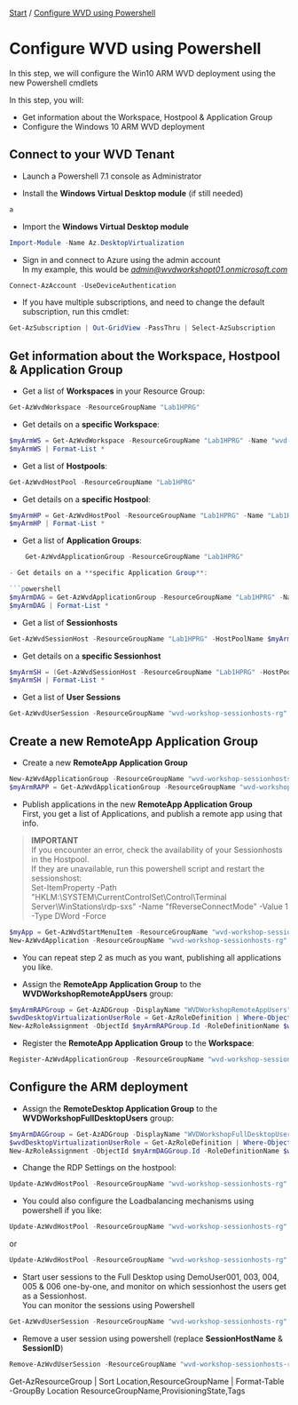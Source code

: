[Start](/CA-Microsoft-WVD_ARM-Workshop/) / [Configure WVD using Powershell](/CA-Microsoft-WVD_ARM-Workshop/Configure%20WVD%20using%20Powershell)
# Configure WVD using Powershell

In this step, we will configure the Win10 ARM WVD deployment using the new Powershell cmdlets

In this step, you will:
* Get information about the Workspace, Hostpool & Application Group
* Configure the Windows 10 ARM WVD deployment

## Connect to your WVD Tenant
- Launch a Powershell 7.1 console as Administrator

- Install the **Windows Virtual Desktop module** (if still needed)

```powershell
a
```

- Import the **Windows Virtual Desktop module**

```powershell
Import-Module -Name Az.DesktopVirtualization
```

- Sign in and connect to Azure using the admin account<br/>
In my example, this would be *admin@wvdworkshopt01.onmicrosoft.com*<br/>

```powershell
Connect-AzAccount -UseDeviceAuthentication
```

- If you have multiple subscriptions, and need to change the default subscription, run this cmdlet:

```powershell
Get-AzSubscription | Out-GridView -PassThru | Select-AzSubscription
```

## Get information about the Workspace, Hostpool & Application Group

- Get a list of **Workspaces** in your Resource Group:

```powershell
Get-AzWvdWorkspace -ResourceGroupName "Lab1HPRG"
```

- Get details on a **specific Workspace**:

```powershell
$myArmWS = Get-AzWvdWorkspace -ResourceGroupName "Lab1HPRG" -Name "wvd-workshop-win10-arm-ws"
$myArmWS | Format-List *
```

- Get a list of **Hostpools**:

```powershell
Get-AzWvdHostPool -ResourceGroupName "Lab1HPRG"
```

- Get details on a **specific Hostpool**:

```powershell
$myArmHP = Get-AzWvdHostPool -ResourceGroupName "Lab1HPRG" -Name "Lab1HP"
$myArmHP | Format-List *
```

- Get a list of **Application Groups**:

```powershell
    Get-AzWvdApplicationGroup -ResourceGroupName "Lab1HPRG"

- Get details on a **specific Application Group**:

```powershell
$myArmDAG = Get-AzWvdApplicationGroup -ResourceGroupName "Lab1HPRG" -Name "PortalLabRemoteApp"
$myArmDAG | Format-List *
```

- Get a list of **Sessionhosts**

```powershell
Get-AzWvdSessionHost -ResourceGroupName "Lab1HPRG" -HostPoolName $myArmHP.Name
```

- Get details on a **specific Sessionhost**

```powershell
$myArmSH = (Get-AzWvdSessionHost -ResourceGroupName "Lab1HPRG" -HostPoolName $myArmHP.Name)[0]
$myArmSH | Format-List *
```

- Get a list of **User Sessions**

```powershell
Get-AzWvdUserSession -ResourceGroupName "wvd-workshop-sessionhosts-rg" -HostPoolName $myArmHP.Name -SessionHostName $myArmSH.Name.Substring($myArmSH.Name.IndexOf("/") + 1)
```

## Create a new RemoteApp Application Group

- Create a new **RemoteApp Application Group**

```powershell
New-AzWvdApplicationGroup -ResourceGroupName "wvd-workshop-sessionhosts-rg" -Name "wvd-workshop-win10-arm-hp-RAPP" -Location "eastus" -FriendlyName "My Win10 ARM Remote Apps" -Description "Apps published on the Win10 ARM deployment" -HostPoolArmPath $myArmHP.Id -ApplicationGroupType RemoteApp
$myArmRAPP = Get-AzWvdApplicationGroup -ResourceGroupName "wvd-workshop-sessionhosts-rg" -Name "wvd-workshop-win10-arm-hp-RAPP"
```

- Publish applications in the new **RemoteApp Application Group**<br/>
First, you get a list of Applications, and publish a remote app using that info.

 > **IMPORTANT**<br/>
 > If you encounter an error, check the availability of your Sessionhosts in the Hostpool.<br/>
 > If they are unavailable, run this powershell script and restart the sessionshost: <br/>
 > Set-ItemProperty -Path "HKLM:\SYSTEM\CurrentControlSet\Control\Terminal Server\WinStations\rdp-sxs" -Name "fReverseConnectMode" -Value 1 -Type DWord -Force

```powershell
$myApp = Get-AzWvdStartMenuItem -ResourceGroupName "wvd-workshop-sessionhosts-rg" -ApplicationGroupName $myArmRAPP.Name | Out-GridView -PassThru
New-AzWvdApplication -ResourceGroupName "wvd-workshop-sessionhosts-rg" -GroupName $myArmRAPP.Name -Name $myApp.AppAlias -FilePath $myApp.FilePath -FriendlyName $myApp.AppAlias -IconIndex $myApp.IconIndex -IconPath $myApp.IconPath -CommandLineSetting Allow -ShowInPortal:$true
```

- You can repeat step 2 as much as you want, publishing all applications you like.

- Assign the **RemoteApp Application Group** to the **WVDWorkshopRemoteAppUsers** group:

```powershell
$myArmRAPGroup = Get-AzADGroup -DisplayName "WVDWorkshopRemoteAppUsers"
$wvdDesktopVirtualizationUserRole = Get-AzRoleDefinition | Where-Object {$_.Name -eq "Desktop Virtualization User"}
New-AzRoleAssignment -ObjectId $myArmRAPGroup.Id -RoleDefinitionName $wvdDesktopVirtualizationUserRole.Name -Scope $myArmRAPP.Id
```

- Register the **RemoteApp Application Group** to the **Workspace**:

```powershell
Register-AzWvdApplicationGroup -ResourceGroupName "wvd-workshop-sessionhosts-rg" -WorkspaceName $myArmWS.Name -ApplicationGroupPath $myArmRAPP.Id
```

## Configure the ARM deployment

- Assign the **RemoteDesktop Application Group** to the **WVDWorkshopFullDesktopUsers** group:

```powershell
$myArmDAGGroup = Get-AzADGroup -DisplayName "WVDWorkshopFullDesktopUsers"
$wvdDesktopVirtualizationUserRole = Get-AzRoleDefinition | Where-Object {$_.Name -eq "Desktop Virtualization User"}
New-AzRoleAssignment -ObjectId $myArmDAGGroup.Id -RoleDefinitionName $wvdDesktopVirtualizationUserRole.Name -Scope $myArmDAG.Id
```

- Change the RDP Settings on the hostpool:

```powershell
Update-AzWvdHostPool -ResourceGroupName "wvd-workshop-sessionhosts-rg" -Name $myArmHP.Name -CustomRdpProperty "audiocapturemode:i:1;audiomode:i:0;camerastoredirect:s:*;devicestoredirect:s:*;drivestoredirect:s:*"
```

- You could also configure the Loadbalancing mechanisms using powershell if you like:

```powershell
Update-AzWvdHostPool -ResourceGroupName "wvd-workshop-sessionhosts-rg" -Name $myArmHP.Name -LoadBalancerType BreadthFirst
```

or

```powershell
Update-AzWvdHostPool -ResourceGroupName "wvd-workshop-sessionhosts-rg" -Name $myArmHP.Name -LoadBalancerType DepthFirst
```

- Start user sessions to the Full Desktop using DemoUser001, 003, 004, 005 & 006 one-by-one, and monitor on which sessionhost the users get as a Sessionhost.<br/>
You can monitor the sessions using Powershell

```powershell
Get-AzWvdUserSession -ResourceGroupName "wvd-workshop-sessionhosts-rg" -HostPoolName $myArmHP.Name
```

- Remove a user session using powershell (replace **SessionHostName** & **SessionID**)

```powershell
Remove-AzWvdUserSession -ResourceGroupName "wvd-workshop-sessionhosts-rg" -HostPoolName $myArmHP.Name -SessionHostName <<SessionHostName>> -Id <<SessionID>>
```


<script type="text/javascript">
    setTimeout(function() { 
            document.getElementById("sidebar").style.display = "none";
            document.getElementById("main-content").style.width = "90%"
            var x = document.getElementsByClassName('inner clearfix'); 
            x[0].style.width = "75%";
            var x = document.getElementsByClassName('inner'); 
            x[0].style.width = "90%";
            var x = document.getElementsByTagName('h1'); 
            x[0].style.width = "90%";
            x[0].style.textAlign = "center"
            x[0].innerHTML = "Microsoft & Cloud-Architect WVD Workshop"
        }, 250);
</script>


Get-AzResourceGroup |
  Sort Location,ResourceGroupName |
  Format-Table -GroupBy Location ResourceGroupName,ProvisioningState,Tags